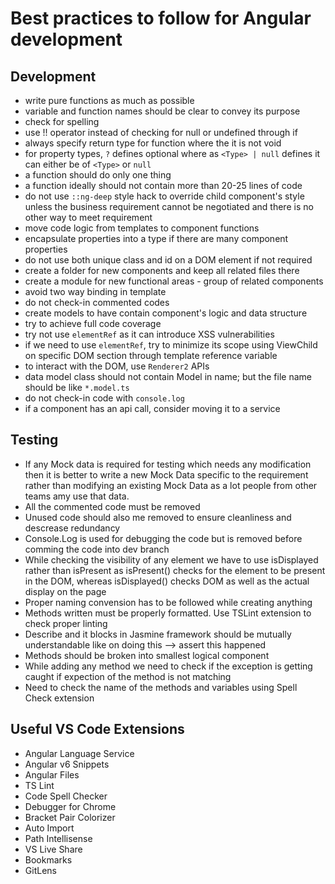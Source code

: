 # Best practices to follow for Angular development

## Development

* write pure functions as much as possible
* variable and function names should be clear to convey its purpose
* check for spelling
* use !! operator instead of checking for null or undefined through if
* always specify return type for function where the it is not void
* for property types, `?` defines optional where as `<Type> | null` defines it can either be of `<Type>` or `null`
* a function should do only one thing
* a function ideally should not contain more than 20-25 lines of code
* do not use `::ng-deep` style hack to override child component's style unless the business requirement cannot be negotiated and there is no other way to meet requirement
* move code logic from templates to component functions
* encapsulate properties into a type if there are many component properties
* do not use both unique class and id on a DOM element if not required
* create a folder for new components and keep all related files there
* create a module for new functional areas - group of related components
* avoid two way binding in template
* do not check-in commented codes
* create models to have contain component's logic and data structure
* try to achieve full code coverage
* try not use `elementRef` as it can introduce XSS vulnerabilities
* if we need to use `elementRef`, try to minimize its scope using ViewChild on specific DOM section through template reference variable
* to interact with the DOM, use `Renderer2` APIs
* data model class should not contain Model in name; but the file name should be like `*.model.ts`
* do not check-in code with `console.log`
* if a component has an api call, consider moving it to a service


## Testing

* If any Mock data is required for testing which needs any modification then it is better to write a new Mock Data specific to the requirement rather than modifying an existing Mock Data as a lot people from other teams amy use that data. 
* All the commented code must be removed
* Unused code should also me removed to ensure cleanliness and descrease redundancy
* Console.Log is used for debugging the code but is removed before comming the code into dev branch
* While checking the visibility of any element we have to use isDisplayed rather than isPresent as isPresent() checks for the element to be present in the DOM, whereas isDisplayed() checks DOM as well as the actual display on the page
* Proper naming convension has to be followed while creating anything
* Methods written must be properly formatted. Use TSLint extension to check proper linting
* Describe and it blocks in Jasmine framework should be mutually understandable like on doing this --> assert this happened
* Methods should be broken into smallest logical component
* While adding any method we need to check if the exception is getting caught if expection of the method is not matching
* Need to check the name of the methods and variables using Spell Check extension

## Useful VS Code Extensions

* Angular Language Service
* Angular v6 Snippets
* Angular Files
* TS Lint
* Code Spell Checker
* Debugger for Chrome
* Bracket Pair Colorizer
* Auto Import
* Path Intellisense
* VS Live Share
* Bookmarks
* GitLens

